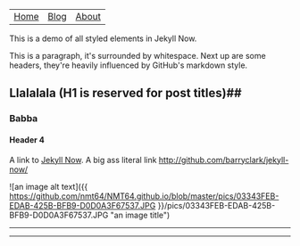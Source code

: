 
<table id="wrapheader">
	<tr>
		<td><a href="">Home</a></td>
		<td><a href="">Blog</a></td>
		<td><a href="">About</a></td>
	</tr>
</table>


This is a demo of all styled elements in Jekyll Now.

This is a paragraph, it's surrounded by whitespace. Next up are some headers, they're heavily influenced by GitHub's markdown style.

## Llalalala (H1 is reserved for post titles)##

### Babba

#### Header 4


A link to [Jekyll Now](http://github.com/barryclark/jekyll-now/). A big ass literal link <http://github.com/barryclark/jekyll-now/>



![an image alt text]({{ https://github.com/nmt64/NMT64.github.io/blob/master/pics/03343FEB-EDAB-425B-BFB9-D0D0A3F67537.JPG }}/pics/03343FEB-EDAB-425B-BFB9-D0D0A3F67537.JPG "an image title")


----
****

